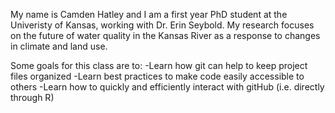 My name is Camden Hatley and I am a first year PhD student at the Univeristy of Kansas, working with Dr. Erin Seybold.
My research focuses on the future of water quality in the Kansas River as a response to changes in climate and land use.

Some goals for this class are to:
-Learn how git can help to keep project files organized
-Learn best practices to make code easily accessible to others
-Learn how to quickly and efficiently interact with gitHub (i.e. directly through R)
